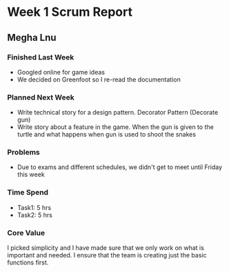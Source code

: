 # Week 1 Scrum Report 

## Megha Lnu

### Finished Last Week 
- Googled online for game ideas 
- We decided on Greenfoot so I re-read the documentation

### Planned Next Week 
- Write technical story for a design pattern. Decorator Pattern (Decorate gun)
- Write story about a feature in the game. When the gun is given to the turtle and what happens
when gun is used to shoot the snakes

### Problems

- Due to exams and different schedules, we didn't get to meet
  until Friday this week

### Time Spend

- Task1: 5 hrs
- Task2: 5 hrs 

### Core Value

I picked simplicity and I have made sure that we only work on 
what is important and needed. I ensure that the team is 
creating just the basic functions first.
